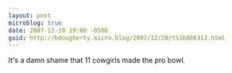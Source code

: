 ```yaml
---
layout: post
microblog: true
date: 2007-12-19 19:00 -0500
guid: http://bdougherty.micro.blog/2007/12/20/t516086312.html
---
```

It's a damn shame that 11 cowgirls made the pro bowl.
